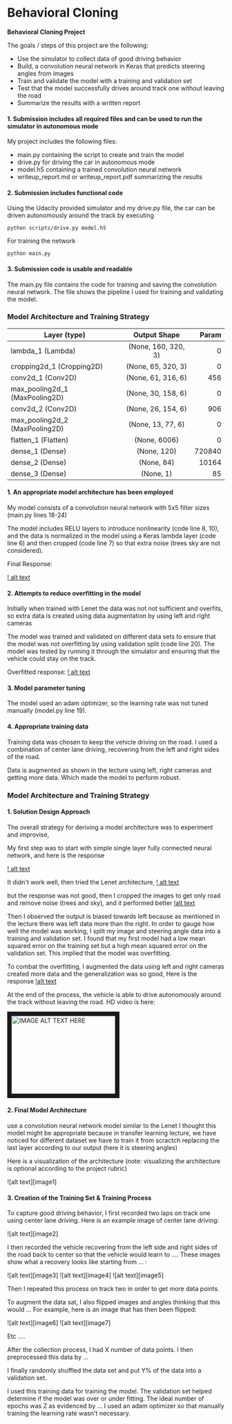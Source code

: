 # **Behavioral Cloning** 

**Behavioral Cloning Project**

The goals / steps of this project are the following:
* Use the simulator to collect data of good driving behavior
* Build, a convolution neural network in Keras that predicts steering angles from images
* Train and validate the model with a training and validation set
* Test that the model successfully drives around track one without leaving the road
* Summarize the results with a written report

#### 1. Submission includes all required files and can be used to run the simulator in autonomous mode

My project includes the following files:
* main.py containing the script to create and train the model
* drive.py for driving the car in autonomous mode
* model.h5 containing a trained convolution neural network 
* writeup_report.md or writeup_report.pdf summarizing the results

#### 2. Submission includes functional code
Using the Udacity provided simulator and my drive.py file, the car can be driven autonomously around the track by executing 
```
python scripts/drive.py model.h5
```
For training the network
```
python main.py
```
#### 3. Submission code is usable and readable

The main.py file contains the code for training and saving the convolution neural network. The file shows the pipeline I used for training and validating the model.

### Model Architecture and Training Strategy

| Layer (type) |  Output Shape  | Param  | 
| ------------- |:-------------:| -----:|
|lambda_1 (Lambda)  | (None, 160, 320, 3)    | 0 |        
|cropping2d_1 (Cropping2D)| (None, 65, 320, 3)| 0|         
|conv2d_1 (Conv2D) |    (None, 61, 316, 6) | 456|       
|max_pooling2d_1 (MaxPooling2D)| (None, 30, 158, 6)|  0 |        
|conv2d_2 (Conv2D)|  (None, 26, 154, 6)|    906|       
|max_pooling2d_2 (MaxPooling2D)| (None, 13, 77, 6)|  0|         
|flatten_1 (Flatten) |  (None, 6006) |    0  |       
|dense_1 (Dense) |        (None, 120)   |      720840    |
|dense_2 (Dense) |        (None, 84)    |      10164     |
|dense_3 (Dense) |        (None, 1)     |          85   |     

#### 1. An appropriate model architecture has been employed

My model consists of a convolution neural network with 5x5 filter sizes (main.py lines 18-24) 

The model includes RELU layers to introduce nonlinearity (code line 8, 10), and the data is normalized in the model using a Keras lambda layer (code line 6) and then cropped (code line 7) so that extra noise (trees sky are not considered). 

Final Response:

[! alt text](https://github.com/srikanthmalla/behavior_cloning/blob/master/videos/final.gif)

#### 2. Attempts to reduce overfitting in the model

Initially when trained with Lenet the data was not not sufficient and overfits, so extra data is created using data augmentation by using left and right cameras

The model was trained and validated on different data sets to ensure that the model was not overfitting by using validation split (code line 20). The model was tested by running it through the simulator and ensuring that the vehicle could stay on the track.

Overfitted response:
[! alt text](https://github.com/srikanthmalla/behavior_cloning/blob/master/videos/3_cropped.gif)

#### 3. Model parameter tuning

The model used an adam optimizer, so the learning rate was not tuned manually (model.py line 19).

#### 4. Appropriate training data

Training data was chosen to keep the vehicle driving on the road. I used a combination of center lane driving, recovering from the left and right sides of the road.

Data is augmented as shown in the lecture using left, right cameras and getting more data. Which made the model to perform robust.

### Model Architecture and Training Strategy

#### 1. Solution Design Approach

The overall strategy for deriving a model architecture was to experiment and improvise,

My first step was to start with simple single layer fully connected neural network, and here is the response

[! alt text](https://github.com/srikanthmalla/behavior_cloning/blob/master/videos/1_single_layer.gif)

It didn't work well, then tried the Lenet architecture, 
[! alt text](https://github.com/srikanthmalla/behavior_cloning/blob/master/videos/2_lenet.gif)

but the response was not good, then I cropped the images to get only road and remove noise (trees and sky), and it performed better
[!alt text](https://github.com/srikanthmalla/behavior_cloning/blob/master/videos/3_cropped.gif)
 
Then I observed the output is biased towards left because as mentioned in the lecture there was left data more than the right.
In order to gauge how well the model was working, I split my image and steering angle data into a training and validation set. I found that my first model had a low mean squared error on the training set but a high mean squared error on the validation set. This implied that the model was overfitting. 

To combat the overfitting, I augmented the data using left and right cameras created more data and the generalization was so good, Here is the response
[!alt text](https://github.com/srikanthmalla/behavior_cloning/blob/master/videos/final.gif)

At the end of the process, the vehicle is able to drive autonomously around the track without leaving the road. HD video is here:

<a href="http://www.youtube.com/watch?feature=player_embedded&v=rpTw07datrc
" target="_blank"><img src="http://img.youtube.com/vi/rpTw07datrc/0.jpg" 
alt="IMAGE ALT TEXT HERE" width="240" height="180" border="10" /></a>

#### 2. Final Model Architecture

use a convolution neural network model similar to the Lenet I thought this model might be appropriate because in transfer learning lecture, we have noticed for different dataset we have to train it from scractch replacing the last layer according to our output (here it is steering angles)

Here is a visualization of the architecture (note: visualizing the architecture is optional according to the project rubric)

![alt text][image1]

#### 3. Creation of the Training Set & Training Process

To capture good driving behavior, I first recorded two laps on track one using center lane driving. Here is an example image of center lane driving:

![alt text][image2]

I then recorded the vehicle recovering from the left side and right sides of the road back to center so that the vehicle would learn to .... These images show what a recovery looks like starting from ... :

![alt text][image3]
![alt text][image4]
![alt text][image5]

Then I repeated this process on track two in order to get more data points.

To augment the data sat, I also flipped images and angles thinking that this would ... For example, here is an image that has then been flipped:

![alt text][image6]
![alt text][image7]

Etc ....

After the collection process, I had X number of data points. I then preprocessed this data by ...


I finally randomly shuffled the data set and put Y% of the data into a validation set. 

I used this training data for training the model. The validation set helped determine if the model was over or under fitting. The ideal number of epochs was Z as evidenced by ... I used an adam optimizer so that manually training the learning rate wasn't necessary.

